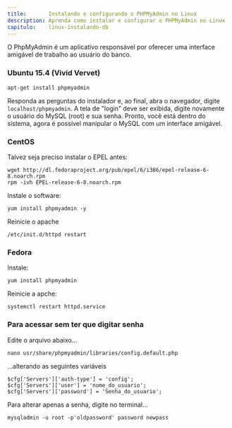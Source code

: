 ```yaml
---
title:       Instalando e configurando o PHPMyAdmin no Linux
description: Aprenda como instalar e configurar o PHPMyAdmin no Linux
capitulo:    linux-instalando-db
---
```


O PhpMyAdmin é um aplicativo responsável por oferecer uma interface amigável de trabalho ao usuário do banco.


### Ubuntu 15.4 (Vivid Vervet)

    apt-get install phpmyadmin

Responda as perguntas do instalador e, ao final, abra o navegador, digite `localhost/phpmyadmin`. A tela de "login" deve
ser exibida, digite novamente o usuário do MySQL (root) e sua senha. Pronto, você está dentro do sistema, agora é possível
manipular o MySQL com um interface amigável.


### CentOS


Talvez seja preciso instalar o EPEL antes:

    wget http://dl.fedoraproject.org/pub/epel/6/i386/epel-release-6-8.noarch.rpm
    rpm -ivh EPEL-release-6-8.noarch.rpm

Instale o software:

    yum install phpmyadmin -y

Reinicie o apache

    /etc/init.d/httpd restart



### Fedora

Instale:

    yum install phpmyadmin

Reinicie a apche:

    systemctl restart httpd.service



### Para acessar sem ter que digitar senha


Edite o arquivo abaixo...

    nano usr/share/phpmyadmin/libraries/config.default.php

...alterando as seguintes variáveis

	$cfg['Servers']['auth-type'] = 'config';
	$cfg['Servers']['user'] = 'nome_do_usuario';
	$cfg['Servers']['password'] = 'Senha_do_usuario';

Para alterar apenas a senha, digite no terminal...

    mysqladmin -u root -p'oldpassword' password newpass